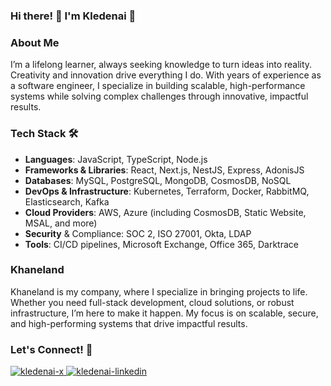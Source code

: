 ### Hi there! 👋 I'm Kledenai 🌱

### About Me

I’m a lifelong learner, always seeking knowledge to turn ideas into reality. Creativity and innovation drive everything I do. With years of experience as a software engineer, I specialize in building scalable, high-performance systems while solving complex challenges through innovative, impactful results.

### Tech Stack 🛠️

- **Languages**: JavaScript, TypeScript, Node.js
- **Frameworks & Libraries**: React, Next.js, NestJS, Express, AdonisJS
- **Databases**: MySQL, PostgreSQL, MongoDB, CosmosDB, NoSQL
- **DevOps & Infrastructure**: Kubernetes, Terraform, Docker, RabbitMQ, Elasticsearch, Kafka
- **Cloud Providers**: AWS, Azure (including CosmosDB, Static Website, MSAL, and more)
- **Security** & Compliance: SOC 2, ISO 27001, Okta, LDAP
- **Tools**: CI/CD pipelines, Microsoft Exchange, Office 365, Darktrace

### Khaneland

Khaneland is my company, where I specialize in bringing projects to life. Whether you need full-stack development, cloud solutions, or robust infrastructure, I’m here to make it happen. My focus is on scalable, secure, and high-performing systems that drive impactful results.

### Let's Connect! 🤝

<div>
  <a href="https://x.com/kledenai" target="_blank">
    <img src="https://img.shields.io/badge/-%23000000?style=for-the-badge&logo=x&logoColor=white" alt="kledenai-x">
  </a>
  <a href="https://www.linkedin.com/in/bruno-rocha" target="_blank">
    <img src="https://img.shields.io/badge/-LinkedIn-%230077B5?style=for-the-badge&logo=linkedin&logoColor=white" alt="kledenai-linkedin">
  </a>
</div>

